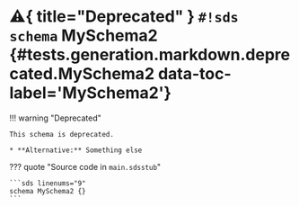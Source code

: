 # :warning:{ title="Deprecated" } `#!sds schema` MySchema2 {#tests.generation.markdown.deprecated.MySchema2 data-toc-label='MySchema2'}

!!! warning "Deprecated"

    This schema is deprecated.

    * **Alternative:** Something else

??? quote "Source code in `main.sdsstub`"

    ```sds linenums="9"
    schema MySchema2 {}
    ```
